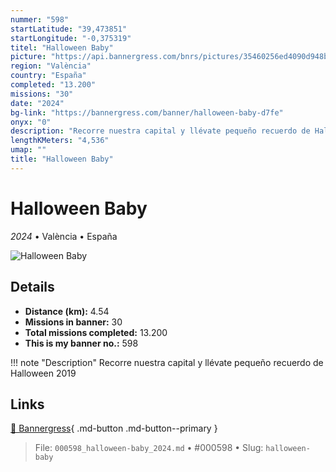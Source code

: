 ```yaml
---
nummer: "598"
startLatitude: "39,473851"
startLongitude: "-0,375319"
titel: "Halloween Baby"
picture: "https://api.bannergress.com/bnrs/pictures/35460256ed4090d948b3b8e8eccccef7"
region: "València"
country: "España"
completed: "13.200"
missions: "30"
date: "2024"
bg-link: "https://bannergress.com/banner/halloween-baby-d7fe"
onyx: "0"
description: "Recorre nuestra capital y llévate pequeño recuerdo de Halloween 2019"
lengthKMeters: "4,536"
umap: ""
title: "Halloween Baby"
---
```

# Halloween Baby

*2024* • València • España

![Halloween Baby](https://api.bannergress.com/bnrs/pictures/35460256ed4090d948b3b8e8eccccef7)

## Details
- **Distance (km):** 4.54
- **Missions in banner:** 30
- **Total missions completed:** 13.200
- **This is my banner no.:** 598


!!! note "Description"
    Recorre nuestra capital y llévate pequeño recuerdo de Halloween 2019



## Links
[🔗 Bannergress](https://bannergress.com/banner/halloween-baby-d7fe){ .md-button .md-button--primary }



> File: `000598_halloween-baby_2024.md` • #000598 • Slug: `halloween-baby`
